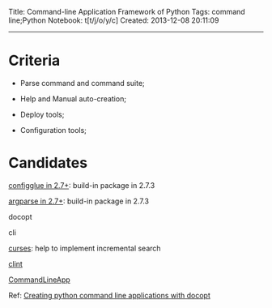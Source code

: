 Title: Command-line Application Framework of Python
Tags: command line;Python
Notebook: t[t/j/o/y/c]
Created: 2013-12-08 20:11:09

------

# Criteria

 

* Parse command and command suite;

 

* Help and Manual auto-creation;

 

* Deploy tools;

 

* Configuration tools;

 

# Candidates

 

[configglue in 2.7+](http://pythonhosted.org/configglue/): build-in package in 2.7.3

 

[argparse in 2.7+](http://docs.python.org/2/library/argparse.html): build-in package in 2.7.3

 

docopt

 

cli

 

[curses](http://docs.python.org/2/howto/curses.html): help to implement incremental search

 

[clint](https://github.com/kennethreitz/clint)

 

[CommandLineApp](https://pypi.python.org/pypi/CommandLineApp) 
 

Ref: [Creating python command line applications with docopt](http://pauloortins.com/creating-python-command-line-interfaces-docopt/)